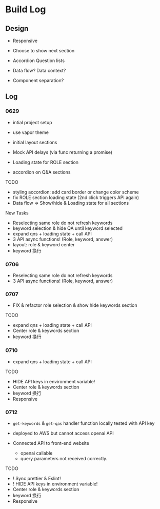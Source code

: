 # Build Log

## Design

- Responsive
- Choose to show next section

- Accordion Question lists

- Data flow? Data context?
- Component separation?

## Log

### 0629

- intial project setup
- use vapor theme
- initial layout sections
- Mock API delays (via func returning a promise)

- Loading state for ROLE section
- accordion on Q&A sections

TODO

- styling accordion: add card border or change color scheme
- fix ROLE section loading state (2nd click triggers API again)
- Data flow => Show/hide & Loading state for all sections

New Tasks

- Reselecting same role do not refresh keywords
- keyword selection & hide QA until keyword selected
- expand qns + loading state + call API
- 3 API async functions! (Role, keyword, answer)
- layout: role & keyword center
- keyword 换行

### 0706

- Reselecting same role do not refresh keywords
- 3 API async functions! (Role, keyword, answer)

### 0707

- FIX & refactor role selection & show hide keywords section

TODO

- expand qns + loading state + call API
- Center role & keywords section
- keyword 换行

### 0710

- expand qns + loading state + call API

TODO

- HIDE API keys in environment variable!
- Center role & keywords section
- keyword 换行
- Responsive

### 0712

- `get-keywords` & `get-qas` handler function locally tested with API key
- deployed to AWS but cannot access openai API

- Connected API to front-end website
  - openai callable
  - query parameters not received correctly.

TODO

- ! Sync prettier & Eslint!
- ! HIDE API keys in environment variable!
- Center role & keywords section
- keyword 换行
- Responsive

